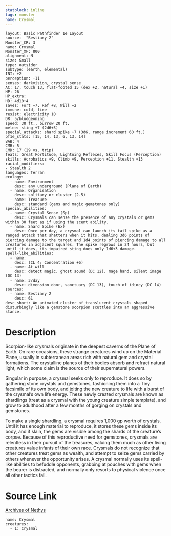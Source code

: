 ```yaml
---
statblock: inline
tags: monster
name: Crysmal
---
```

```statblock
layout: Basic Pathfinder 1e Layout
source:  "Bestiary 2"
Monster_CR: 3
name: Crysmal
Monster_XP: 800
alignment: N
size: Small
type: outsider
subtype: (earth, elemental)
INI: +2
perception: +11
senses: darkvision, crystal sense
AC: 17, touch 13, flat-footed 15 (dex +2, natural +4, size +1)
HP: 26
HP_extra: 
HD: 4d10+4
saves: Fort +7, Ref +8, Will +2
immune: cold, fire
resist: electricity 10
DR: 5/bludgeoning
speed: 30 ft., burrow 20 ft.
melee: sting +7 (2d6+3)
special_attacks: shard spike +7 (3d6, range increment 60 ft.)
pf1e_stats: [15, 14, 13, 6, 13, 14]
BAB: 4
CMB: 5
CMD: 17 (29 vs. trip)
feats: Great Fortitude, Lightning Reflexes, Skill Focus (Perception)
skills: Acrobatics +9, Climb +9, Perception +11, Stealth +13
racial_modifiers:
- Stealth 2
languages: Terran
ecology:
  - name: Environment
    desc: any underground (Plane of Earth)
  - name: Organisation
    desc: solitary or cluster (2-5)
  - name: Treasure
    desc: standard (gems and magic gemstones only)
special_abilities:
  - name: Crystal Sense (Sp)
    desc: Crysmals can sense the presence of any crystals or gems within 30 feet as if using the scent ability.
  - name: Shard Spike (Ex)
    desc: Once per day, a crysmal can launch its tail spike as a ranged attack that shatters when it hits, dealing 3d6 points of piercing damage to the target and 1d4 points of piercing damage to all creatures in adjacent squares. The spike regrows in 24 hours, but until it does, its impaired sting does only 1d6+3 damage.
spell-like_abilities:
  - name:
    desc: (CL 4; Concentration +6)
  - name: At will
    desc: detect magic, ghost sound (DC 12), mage hand, silent image (DC 13)
  - name: 3/day
    desc: dimension door, sanctuary (DC 13), touch of idiocy (DC 14)
sources:
  - name: Bestiary 2
    desc: 61
desc_short: An animated cluster of translucent crystals shaped disturbingly like a gemstone scorpion scuttles into an aggressive stance. 
```
# Description
Scorpion-like crysmals originate in the deepest caverns of the Plane of Earth. On rare occasions, these strange creatures wind up on the Material Plane, usually in subterranean areas rich with natural gem and crystal formations. The crystalline planes of their bodies absorb and refract natural light, which some claim is the source of their supernatural powers. 

Singular in purpose, a crysmal seeks only to reproduce. It does so by gathering stone crystals and gemstones, fashioning them into a Tiny facsimile of its own body, and jolting the new creature to life with a burst of the crysmal’s own life energy. These newly created crysmals are known as shardlings (treat as a crysmal with the young creature simple template), and grow to adulthood after a few months of gorging on crystals and gemstones. 

To make a single shardling, a crysmal requires 1,000 gp worth of crystals. Until it has enough material to reproduce, it stores these gems inside its body, and if slain, the gems are visible among the shards of the creature’s corpse. Because of this reproductive need for gemstones, crysmals are relentless in their pursuit of the treasures, valuing them much as other living creatures value infants of their own race. Crysmals do not recognize that other creatures treat gems as wealth, and attempt to seize gems carried by others whenever the opportunity arises. A crysmal normally uses its spell-like abilities to befuddle opponents, grabbing at pouches with gems when the bearer is distracted, and normally only resorts to physical violence once all other tactics fail.
# Source Link
[Archives of Nethys](https://aonprd.com/MonsterDisplay.aspx?ItemName=Crysmal)
```encounter-table
name: Crysmal
creatures:
  - 1: Crysmal
```
